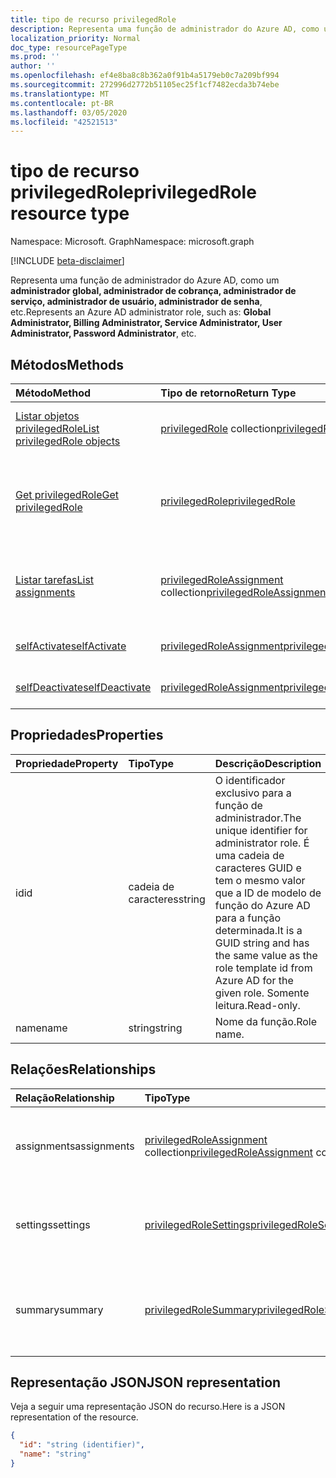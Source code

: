 ```yaml
---
title: tipo de recurso privilegedRole
description: Representa uma função de administrador do Azure AD, como um **administrador global, administrador de cobrança, administrador de serviço, administrador de usuário, administrador de senha**, etc.
localization_priority: Normal
doc_type: resourcePageType
ms.prod: ''
author: ''
ms.openlocfilehash: ef4e8ba8c8b362a0f91b4a5179eb0c7a209bf994
ms.sourcegitcommit: 272996d2772b51105ec25f1cf7482ecda3b74ebe
ms.translationtype: MT
ms.contentlocale: pt-BR
ms.lasthandoff: 03/05/2020
ms.locfileid: "42521513"
---
```

# <a name="privilegedrole-resource-type"></a><span data-ttu-id="fc759-103">tipo de recurso privilegedRole</span><span class="sxs-lookup"><span data-stu-id="fc759-103">privilegedRole resource type</span></span>

<span data-ttu-id="fc759-104">Namespace: Microsoft. Graph</span><span class="sxs-lookup"><span data-stu-id="fc759-104">Namespace: microsoft.graph</span></span>

[!INCLUDE [beta-disclaimer](../../includes/beta-disclaimer.md)]

<span data-ttu-id="fc759-105">Representa uma função de administrador do Azure AD, como um **administrador global, administrador de cobrança, administrador de serviço, administrador de usuário, administrador de senha**, etc.</span><span class="sxs-lookup"><span data-stu-id="fc759-105">Represents an Azure AD administrator role, such as: **Global Administrator, Billing Administrator, Service Administrator, User Administrator, Password Administrator**, etc.</span></span>


## <a name="methods"></a><span data-ttu-id="fc759-106">Métodos</span><span class="sxs-lookup"><span data-stu-id="fc759-106">Methods</span></span>

| <span data-ttu-id="fc759-107">Método</span><span class="sxs-lookup"><span data-stu-id="fc759-107">Method</span></span>           | <span data-ttu-id="fc759-108">Tipo de retorno</span><span class="sxs-lookup"><span data-stu-id="fc759-108">Return Type</span></span>    |<span data-ttu-id="fc759-109">Descrição</span><span class="sxs-lookup"><span data-stu-id="fc759-109">Description</span></span>|
|:---------------|:--------|:----------|
|[<span data-ttu-id="fc759-110">Listar objetos privilegedRole</span><span class="sxs-lookup"><span data-stu-id="fc759-110">List privilegedRole objects</span></span>](../api/privilegedrole-list.md) | <span data-ttu-id="fc759-111">[privilegedRole](privilegedrole.md) collection</span><span class="sxs-lookup"><span data-stu-id="fc759-111">[privilegedRole](privilegedrole.md) collection</span></span>|<span data-ttu-id="fc759-112">Obtenha a coleção de privilegedRole.</span><span class="sxs-lookup"><span data-stu-id="fc759-112">Get the collection of privilegedRole.</span></span>|
|[<span data-ttu-id="fc759-113">Get privilegedRole</span><span class="sxs-lookup"><span data-stu-id="fc759-113">Get privilegedRole</span></span>](../api/privilegedrole-get.md) | [<span data-ttu-id="fc759-114">privilegedRole</span><span class="sxs-lookup"><span data-stu-id="fc759-114">privilegedRole</span></span>](privilegedrole.md) |<span data-ttu-id="fc759-115">Leia as propriedades e os relacionamentos do objeto privilegedRole.</span><span class="sxs-lookup"><span data-stu-id="fc759-115">Read properties and relationships of privilegedRole object.</span></span>|
|[<span data-ttu-id="fc759-116">Listar tarefas</span><span class="sxs-lookup"><span data-stu-id="fc759-116">List assignments</span></span>](../api/privilegedrole-list-assignments.md) |<span data-ttu-id="fc759-117">[privilegedRoleAssignment](privilegedroleassignment.md) collection</span><span class="sxs-lookup"><span data-stu-id="fc759-117">[privilegedRoleAssignment](privilegedroleassignment.md) collection</span></span>| <span data-ttu-id="fc759-118">Obtenha uma coleção de objetos Assignment para essa função.</span><span class="sxs-lookup"><span data-stu-id="fc759-118">Get a assignment object collection for this role.</span></span>|
|[<span data-ttu-id="fc759-119">selfActivate</span><span class="sxs-lookup"><span data-stu-id="fc759-119">selfActivate</span></span>](../api/privilegedrole-selfactivate.md)|[<span data-ttu-id="fc759-120">privilegedRoleAssignment</span><span class="sxs-lookup"><span data-stu-id="fc759-120">privilegedRoleAssignment</span></span>](privilegedroleassignment.md)|<span data-ttu-id="fc759-121">Ative a função atribuída.</span><span class="sxs-lookup"><span data-stu-id="fc759-121">Activate the assigned role.</span></span>|
|[<span data-ttu-id="fc759-122">selfDeactivate</span><span class="sxs-lookup"><span data-stu-id="fc759-122">selfDeactivate</span></span>](../api/privilegedrole-selfdeactivate.md)|[<span data-ttu-id="fc759-123">privilegedRoleAssignment</span><span class="sxs-lookup"><span data-stu-id="fc759-123">privilegedRoleAssignment</span></span>](privilegedroleassignment.md)|<span data-ttu-id="fc759-124">Desative a função atribuída.</span><span class="sxs-lookup"><span data-stu-id="fc759-124">Deactivate the assigned role.</span></span>|

## <a name="properties"></a><span data-ttu-id="fc759-125">Propriedades</span><span class="sxs-lookup"><span data-stu-id="fc759-125">Properties</span></span>
| <span data-ttu-id="fc759-126">Propriedade</span><span class="sxs-lookup"><span data-stu-id="fc759-126">Property</span></span>     | <span data-ttu-id="fc759-127">Tipo</span><span class="sxs-lookup"><span data-stu-id="fc759-127">Type</span></span>   |<span data-ttu-id="fc759-128">Descrição</span><span class="sxs-lookup"><span data-stu-id="fc759-128">Description</span></span>|
|:---------------|:--------|:----------|
|<span data-ttu-id="fc759-129">id</span><span class="sxs-lookup"><span data-stu-id="fc759-129">id</span></span>|<span data-ttu-id="fc759-130">cadeia de caracteres</span><span class="sxs-lookup"><span data-stu-id="fc759-130">string</span></span>|<span data-ttu-id="fc759-131">O identificador exclusivo para a função de administrador.</span><span class="sxs-lookup"><span data-stu-id="fc759-131">The unique identifier for administrator role.</span></span> <span data-ttu-id="fc759-132">É uma cadeia de caracteres GUID e tem o mesmo valor que a ID de modelo de função do Azure AD para a função determinada.</span><span class="sxs-lookup"><span data-stu-id="fc759-132">It is a GUID string and has the same value as the role template id from Azure AD for the given role.</span></span> <span data-ttu-id="fc759-133">Somente leitura.</span><span class="sxs-lookup"><span data-stu-id="fc759-133">Read-only.</span></span>|
|<span data-ttu-id="fc759-134">name</span><span class="sxs-lookup"><span data-stu-id="fc759-134">name</span></span>|<span data-ttu-id="fc759-135">string</span><span class="sxs-lookup"><span data-stu-id="fc759-135">string</span></span>|<span data-ttu-id="fc759-136">Nome da função.</span><span class="sxs-lookup"><span data-stu-id="fc759-136">Role name.</span></span>|

## <a name="relationships"></a><span data-ttu-id="fc759-137">Relações</span><span class="sxs-lookup"><span data-stu-id="fc759-137">Relationships</span></span>
| <span data-ttu-id="fc759-138">Relação</span><span class="sxs-lookup"><span data-stu-id="fc759-138">Relationship</span></span> | <span data-ttu-id="fc759-139">Tipo</span><span class="sxs-lookup"><span data-stu-id="fc759-139">Type</span></span>   |<span data-ttu-id="fc759-140">Descrição</span><span class="sxs-lookup"><span data-stu-id="fc759-140">Description</span></span>|
|:---------------|:--------|:----------|
|<span data-ttu-id="fc759-141">assignments</span><span class="sxs-lookup"><span data-stu-id="fc759-141">assignments</span></span>|<span data-ttu-id="fc759-142">[privilegedRoleAssignment](privilegedroleassignment.md) collection</span><span class="sxs-lookup"><span data-stu-id="fc759-142">[privilegedRoleAssignment](privilegedroleassignment.md) collection</span></span>| <span data-ttu-id="fc759-143">As atribuições para essa função.</span><span class="sxs-lookup"><span data-stu-id="fc759-143">The assignments for this role.</span></span> <span data-ttu-id="fc759-144">Somente leitura.</span><span class="sxs-lookup"><span data-stu-id="fc759-144">Read-only.</span></span> <span data-ttu-id="fc759-145">Anulável.</span><span class="sxs-lookup"><span data-stu-id="fc759-145">Nullable.</span></span>|
|<span data-ttu-id="fc759-146">settings</span><span class="sxs-lookup"><span data-stu-id="fc759-146">settings</span></span>|[<span data-ttu-id="fc759-147">privilegedRoleSettings</span><span class="sxs-lookup"><span data-stu-id="fc759-147">privilegedRoleSettings</span></span>](privilegedrolesettings.md)| <span data-ttu-id="fc759-148">As configurações dessa função.</span><span class="sxs-lookup"><span data-stu-id="fc759-148">The settings for this role.</span></span> <span data-ttu-id="fc759-149">Somente leitura.</span><span class="sxs-lookup"><span data-stu-id="fc759-149">Read-only.</span></span> <span data-ttu-id="fc759-150">Anulável.</span><span class="sxs-lookup"><span data-stu-id="fc759-150">Nullable.</span></span>|
|<span data-ttu-id="fc759-151">summary</span><span class="sxs-lookup"><span data-stu-id="fc759-151">summary</span></span>|[<span data-ttu-id="fc759-152">privilegedRoleSummary</span><span class="sxs-lookup"><span data-stu-id="fc759-152">privilegedRoleSummary</span></span>](privilegedrolesummary.md)| <span data-ttu-id="fc759-153">As informações resumidas para essa função.</span><span class="sxs-lookup"><span data-stu-id="fc759-153">The summary information for this role.</span></span> <span data-ttu-id="fc759-154">Somente leitura.</span><span class="sxs-lookup"><span data-stu-id="fc759-154">Read-only.</span></span> <span data-ttu-id="fc759-155">Anulável.</span><span class="sxs-lookup"><span data-stu-id="fc759-155">Nullable.</span></span>|

## <a name="json-representation"></a><span data-ttu-id="fc759-156">Representação JSON</span><span class="sxs-lookup"><span data-stu-id="fc759-156">JSON representation</span></span>

<span data-ttu-id="fc759-157">Veja a seguir uma representação JSON do recurso.</span><span class="sxs-lookup"><span data-stu-id="fc759-157">Here is a JSON representation of the resource.</span></span>

<!-- {
  "blockType": "resource",
  "optionalProperties": [

  ],
  "keyProperty": "id",
  "baseType":"microsoft.graph.entity",
  "@odata.type": "microsoft.graph.privilegedRole"
}-->

```json
{
  "id": "string (identifier)",
  "name": "string"
}

```

<!-- uuid: 8fcb5dbc-d5aa-4681-8e31-b001d5168d79
2015-10-25 14:57:30 UTC -->
<!--
{
  "type": "#page.annotation",
  "description": "privilegedRole resource",
  "keywords": "",
  "section": "documentation",
  "tocPath": "",
  "suppressions": []
}
-->
